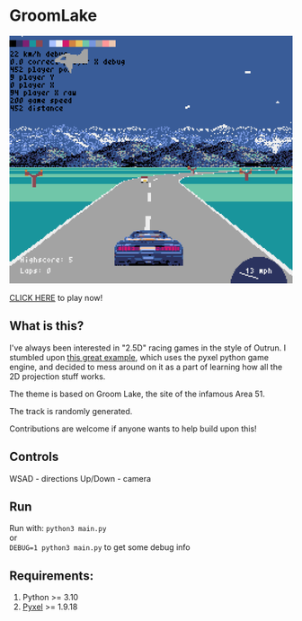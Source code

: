 # GroomLake
![screenshot](https://github.com/richstokes/GroomLake/blob/main/assets/screenshot.png?raw=true)

[CLICK HERE](https://richstokes.github.io/GroomLake/dist/) to play now! 


## What is this?

I've always been interested in "2.5D" racing games in the style of Outrun. I stumbled upon [this great example](https://github.com/ChazyChazZz/PyxelRoadDemo), which uses the pyxel python game engine, and decided to mess around on it as a part of learning how all the 2D projection stuff works.

The theme is based on Groom Lake, the site of the infamous Area 51.  

The track is randomly generated.  

Contributions are welcome if anyone wants to help build upon this!

## Controls
WSAD - directions
Up/Down - camera

## Run

Run with:
`python3 main.py`  
or  
`DEBUG=1 python3 main.py` to get some debug info

## Requirements:
1. Python >= 3.10
2. [Pyxel](https://github.com/kitao/pyxel) >= 1.9.18
